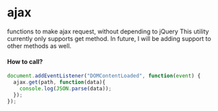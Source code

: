 # ajax
functions to make ajax request, without depending to jQuery
This utility currently only supports get method.
In future, I will be adding support to other methods as well.

#### How to call?

```js
document.addEventListener("DOMContentLoaded", function(event) { 
  ajax.get(path, function(data){
	console.log(JSON.parse(data));
  });
});
